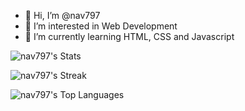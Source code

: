 - 👋 Hi, I’m @nav797
- 👀 I’m interested in Web Development
- 🌱 I’m currently learning HTML, CSS and Javascript

![nav797's Stats](https://github-readme-stats.vercel.app/api?username=nav797&theme=dracula&show_icons=true&hide_border=false&count_private=true)

![nav797's Streak](https://github-readme-streak-stats.herokuapp.com/?user=nav797&theme=dracula&hide_border=false)

![nav797's Top Languages](https://github-readme-stats.vercel.app/api/top-langs/?username=nav797&theme=dracula&show_icons=true&hide_border=false&layout=compact)

<!---
nav797/nav797 is a ✨ special ✨ repository because its `README.md` (this file) appears on your GitHub profile.
You can click the Preview link to take a look at your changes.
--->
